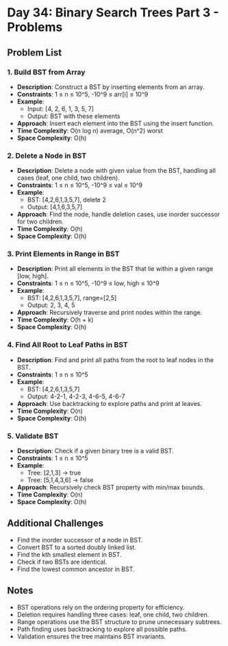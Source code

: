 # Day 34: Binary Search Trees Part 3 - Problems

## Problem List

### 1. Build BST from Array

- **Description**: Construct a BST by inserting elements from an array.
- **Constraints**: 1 ≤ n ≤ 10^5, -10^9 ≤ arr[i] ≤ 10^9
- **Example**:
  - Input: [4, 2, 6, 1, 3, 5, 7]
  - Output: BST with these elements
- **Approach**: Insert each element into the BST using the insert function.
- **Time Complexity**: O(n log n) average, O(n^2) worst
- **Space Complexity**: O(h)

### 2. Delete a Node in BST

- **Description**: Delete a node with given value from the BST, handling all cases (leaf, one child, two children).
- **Constraints**: 1 ≤ n ≤ 10^5, -10^9 ≤ val ≤ 10^9
- **Example**:
  - BST: [4,2,6,1,3,5,7], delete 2
  - Output: [4,1,6,3,5,7]
- **Approach**: Find the node, handle deletion cases, use inorder successor for two children.
- **Time Complexity**: O(h)
- **Space Complexity**: O(h)

### 3. Print Elements in Range in BST

- **Description**: Print all elements in the BST that lie within a given range [low, high].
- **Constraints**: 1 ≤ n ≤ 10^5, -10^9 ≤ low, high ≤ 10^9
- **Example**:
  - BST: [4,2,6,1,3,5,7], range=[2,5]
  - Output: 2, 3, 4, 5
- **Approach**: Recursively traverse and print nodes within the range.
- **Time Complexity**: O(h + k)
- **Space Complexity**: O(h)

### 4. Find All Root to Leaf Paths in BST

- **Description**: Find and print all paths from the root to leaf nodes in the BST.
- **Constraints**: 1 ≤ n ≤ 10^5
- **Example**:
  - BST: [4,2,6,1,3,5,7]
  - Output: 4-2-1, 4-2-3, 4-6-5, 4-6-7
- **Approach**: Use backtracking to explore paths and print at leaves.
- **Time Complexity**: O(n)
- **Space Complexity**: O(h)

### 5. Validate BST

- **Description**: Check if a given binary tree is a valid BST.
- **Constraints**: 1 ≤ n ≤ 10^5
- **Example**:
  - Tree: [2,1,3] -> true
  - Tree: [5,1,4,3,6] -> false
- **Approach**: Recursively check BST property with min/max bounds.
- **Time Complexity**: O(n)
- **Space Complexity**: O(h)

## Additional Challenges

- Find the inorder successor of a node in BST.
- Convert BST to a sorted doubly linked list.
- Find the kth smallest element in BST.
- Check if two BSTs are identical.
- Find the lowest common ancestor in BST.

## Notes

- BST operations rely on the ordering property for efficiency.
- Deletion requires handling three cases: leaf, one child, two children.
- Range operations use the BST structure to prune unnecessary subtrees.
- Path finding uses backtracking to explore all possible paths.
- Validation ensures the tree maintains BST invariants.
